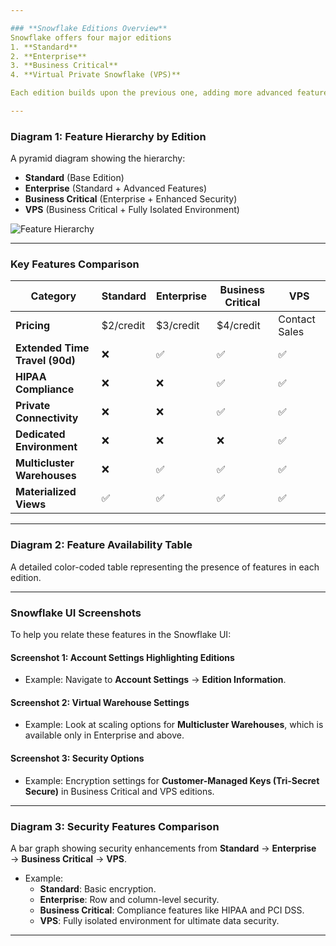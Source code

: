 ```yaml
---

### **Snowflake Editions Overview**
Snowflake offers four major editions
1. **Standard**
2. **Enterprise**
3. **Business Critical**
4. **Virtual Private Snowflake (VPS)**

Each edition builds upon the previous one, adding more advanced features. Below is a detailed comparison of these editions, including critical features, security capabilities, and cost implications.

---
```


### **Diagram 1: Feature Hierarchy by Edition**
A pyramid diagram showing the hierarchy:  
- **Standard** (Base Edition)  
- **Enterprise** (Standard + Advanced Features)  
- **Business Critical** (Enterprise + Enhanced Security)  
- **VPS** (Business Critical + Fully Isolated Environment)

![Feature Hierarchy](sandbox:/mnt/data/A_professional,_clean,_and_colorful_infographic_co.png)

---

### **Key Features Comparison**

| **Category**                   | **Standard** | **Enterprise**         | **Business Critical**       | **VPS**                       |
|--------------------------------|--------------|-------------------------|-----------------------------|-------------------------------|
| **Pricing**                    | $2/credit    | $3/credit              | $4/credit                  | Contact Sales                |
| **Extended Time Travel (90d)** | ❌           | ✅                      | ✅                          | ✅                           |
| **HIPAA Compliance**           | ❌           | ❌                      | ✅                          | ✅                           |
| **Private Connectivity**       | ❌           | ❌                      | ✅                          | ✅                           |
| **Dedicated Environment**      | ❌           | ❌                      | ❌                          | ✅                           |
| **Multicluster Warehouses**    | ❌           | ✅                      | ✅                          | ✅                           |
| **Materialized Views**         | ✅           | ✅                      | ✅                          | ✅                           |

---

### **Diagram 2: Feature Availability Table**

A detailed color-coded table representing the presence of features in each edition.  

---

### **Snowflake UI Screenshots**

To help you relate these features in the Snowflake UI:

#### **Screenshot 1: Account Settings Highlighting Editions**
- Example: Navigate to **Account Settings** → **Edition Information**.

#### **Screenshot 2: Virtual Warehouse Settings**
- Example: Look at scaling options for **Multicluster Warehouses**, which is available only in Enterprise and above.

#### **Screenshot 3: Security Options**
- Example: Encryption settings for **Customer-Managed Keys (Tri-Secret Secure)** in Business Critical and VPS editions.

---

### **Diagram 3: Security Features Comparison**

A bar graph showing security enhancements from **Standard** → **Enterprise** → **Business Critical** → **VPS**.  
- Example:
  - **Standard**: Basic encryption.  
  - **Enterprise**: Row and column-level security.  
  - **Business Critical**: Compliance features like HIPAA and PCI DSS.  
  - **VPS**: Fully isolated environment for ultimate data security.

---
